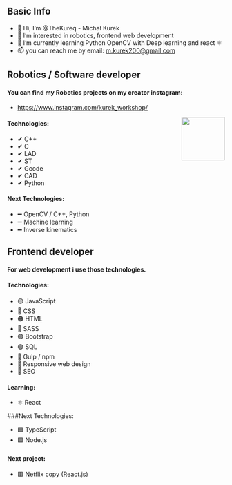 ## Basic Info

- 👋 Hi, I’m @TheKureq - Michał Kurek
- 👀 I’m interested in robotics, frontend web development
- 🌱 I’m currently learning Python OpenCV with Deep learning and react ⚛
- 📫 you can reach me by email: m.kurek200@gmail.com


## Robotics / Software developer

#### You can find my Robotics projects on my creator instagram:
- https://www.instagram.com/kurek_workshop/
<img align="right" width="100" height="100" src="![336603646_1263353334260737_71397804681158206_n](https://user-images.githubusercontent.com/81649868/225699669-772ac9cc-296f-431d-9df5-946a4f1bdf54.jpg)">

#### Technologies:
- ✔ C++
- ✔ C
- ✔ LAD
- ✔ ST
- ✔ Gcode
- ✔ CAD
- ✔ Python


#### Next Technologies:
- ➖ OpenCV / C++, Python
- ➖ Machine learning
- ➖ Inverse kinematics


## Frontend developer

#### For web development i use those technologies.

#### Technologies:
- 🟡 JavaScript
- 🔵 CSS
- 🟠 HTML
- 🔴 SASS
- 🟣 Bootstrap
- 🟢 SQL
- 🥤  Gulp / npm
- 📱   Responsive web design
- 📢 SEO

#### Learning:
- ⚛ React

###Next Technologies:
- 🟦 TypeScript
- 🟩 Node.js

#### Next project:
- 🟥 Netflix copy (React.js)




<!---
TheKureq/TheKureq is a ✨ special ✨ repository because its `README.md` (this file) appears on your GitHub profile.
You can click the Preview link to take a look at your changes.
--->
